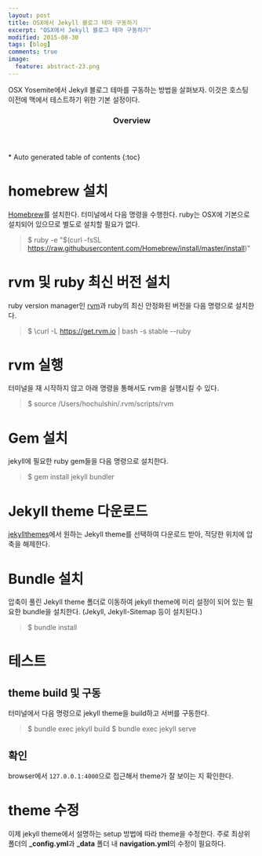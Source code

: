 ```yaml
---
layout: post
title: OSX에서 Jekyll 블로그 테마 구동하기
excerpt: "OSX에서 Jekyll 블로그 테마 구동하기"
modified: 2015-08-30
tags: [blog]
comments: true
image:
  feature: abstract-23.png
---
```


OSX Yosemite에서 Jekyll 블로그 테마를 구동하는 방법을 살펴보자. 이것은 호스팅 이전에 맥에서 테스트하기 위한 기본 설정이다. 

<section id="table-of-contents" class="toc">
  <header>
    <h3>Overview</h3>
  </header>
<div id="drawer" markdown="1">
*  Auto generated table of contents
{:toc}
</div>
</section><!-- /#table-of-contents -->

# homebrew 설치 

[Homebrew](http://brew.sh/)를 설치한다. 터미널에서 다음 명령을 수행한다. ruby는 OSX에 기본으로 설치되어 있으므로 별도로 설치할 필요가 없다. 

> $ ruby -e "$(curl -fsSL https://raw.githubusercontent.com/Homebrew/install/master/install)"

# rvm 및 ruby 최신 버전 설치

ruby version manager인 [rvm](https://rvm.io/)과 ruby의 최신 안정화된 버전을 다음 명령으로 설치한다. 

> $ \curl -L https://get.rvm.io | bash -s stable --ruby

# rvm 실행

터미널을 재 시작하지 않고 아래 명령을 통해서도 rvm을 실행시킬 수 있다. 

> $ source /Users/hochulshin/.rvm/scripts/rvm

# Gem 설치

jekyll에 필요한 ruby gem들을 다음 명령으로 설치한다. 

> $ gem install jekyll bundler

# Jekyll theme 다운로드 

[jekyllthemes](http://jekyllthemes.org/)에서 원하는 Jekyll theme를 선택하여 다운로드 받아, 적당한 위치에 압축을 해제한다. 

# Bundle 설치

압축이 풀린 Jekyll theme 폴더로 이동하여 jekyll theme에 미리 설정이 되어 있는 필요한 bundle을 설치한다. (Jekyll, Jekyll-Sitemap 등이 설치된다.)

> $ bundle install 

# 테스트 

## theme build 및 구동

터미널에서 다음 명령으로 jekyll theme을 build하고 서버를 구동한다. 

> $ bundle exec jekyll build
> $ bundle exec jekyll serve

## 확인

browser에서 `127.0.0.1:4000`으로 접근해서 theme가 잘 보이는 지 확인한다. 

# theme 수정

이제 jekyll theme에서 설명하는 setup 방법에 따라 theme을 수정한다. 주로 최상위 폴더의 **_config.yml**과 **_data** 폴더 내 **navigation.yml**의 수정이 필요하다.  





